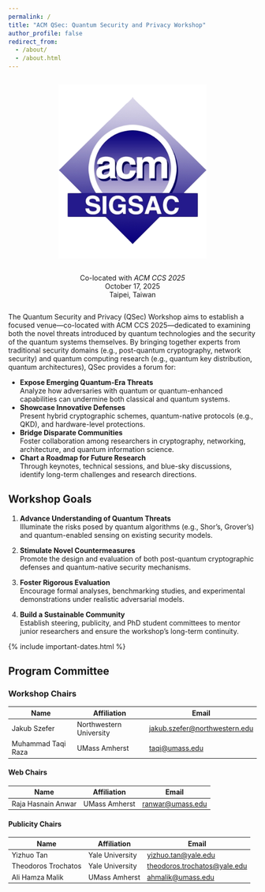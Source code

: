 ```yaml
---
permalink: /
title: "ACM QSec: Quantum Security and Privacy Workshop"
author_profile: false
redirect_from: 
  - /about/
  - /about.html
---
```


<div style="text-align: center; margin: 2em 0;">
  <img src="/images/logo.png" alt="ACM Logo" style="max-width: 300px; height: auto;" />
</div>
<div style="text-align: center; margin-bottom: 2em;">
  Co-located with <i>ACM CCS 2025</i><br>
  October 17, 2025<br>
  Taipei, Taiwan
</div>

The Quantum Security and Privacy (QSec) Workshop aims to establish a focused venue—co-located with ACM CCS 2025—dedicated to examining both the novel threats introduced by quantum technologies and the security of the quantum systems themselves. By bringing together experts from traditional security domains (e.g., post-quantum cryptography, network security) and quantum computing research (e.g., quantum key distribution, quantum architectures), QSec provides a forum for:

- **Expose Emerging Quantum-Era Threats**  
  Analyze how adversaries with quantum or quantum-enhanced capabilities can undermine both classical and quantum systems.  
- **Showcase Innovative Defenses**  
  Present hybrid cryptographic schemes, quantum-native protocols (e.g., QKD), and hardware-level protections.  
- **Bridge Disparate Communities**  
  Foster collaboration among researchers in cryptography, networking, architecture, and quantum information science.  
- **Chart a Roadmap for Future Research**  
  Through keynotes, technical sessions, and blue-sky discussions, identify long-term challenges and research directions.

## Workshop Goals

1. **Advance Understanding of Quantum Threats**  
   Illuminate the risks posed by quantum algorithms (e.g., Shor’s, Grover’s) and quantum-enabled sensing on existing security models.

2. **Stimulate Novel Countermeasures**  
   Promote the design and evaluation of both post-quantum cryptographic defenses and quantum-native security mechanisms.

3. **Foster Rigorous Evaluation**  
   Encourage formal analyses, benchmarking studies, and experimental demonstrations under realistic adversarial models.

4. **Build a Sustainable Community**  
   Establish steering, publicity, and PhD student committees to mentor junior researchers and ensure the workshop’s long-term continuity.

{% include important-dates.html %}

## Program Committee

### Workshop Chairs

| Name                   | Affiliation              | Email                                                |
| ---------------------- | ------------------------ | ---------------------------------------------------- |
| Jakub Szefer           | Northwestern University  | [jakub.szefer@northwestern.edu](mailto:jakub.szefer@northwestern.edu) |
| Muhammad Taqi Raza     | UMass Amherst            | [taqi@umass.edu](mailto:taqi@umass.edu)              |

#### Web Chairs

| Name                   | Affiliation              | Email                                                |
| ---------------------- | ------------------------ | ---------------------------------------------------- |
| Raja Hasnain Anwar     | UMass Amherst            | [ranwar@umass.edu](mailto:ranwar@umass.edu)          |

#### Publicity Chairs

| Name                   | Affiliation              | Email                                                |
| ---------------------- | ------------------------ | ---------------------------------------------------- |
| Yizhuo Tan           | Yale University  | [yizhuo.tan@yale.edu](mailto:yizhuo.tan@yale.edu) |
| Theodoros Trochatos  | Yale University  | [theodoros.trochatos@yale.edu](mailto:theodoros.trochatos@yale.edu) |
| Ali Hamza Malik     | UMass Amherst            | [ahmalik@umass.edu](mailto:ahmalik@umass.edu)              |
